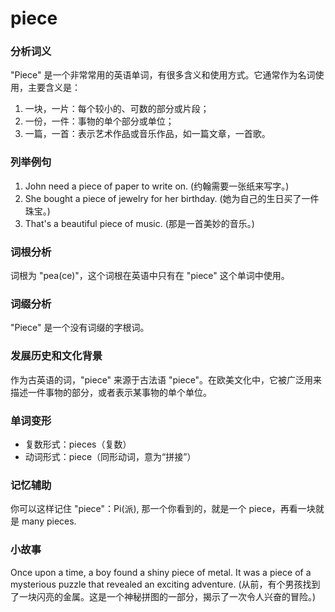 # piece

### 分析词义

  

"Piece" 是一个非常常用的英语单词，有很多含义和使用方式。它通常作为名词使用，主要含义是：

  

1.  一块，一片：每个较小的、可数的部分或片段；
2.  一份，一件：事物的单个部分或单位；
3.  一篇，一首：表示艺术作品或音乐作品，如一篇文章，一首歌。

  

### 列举例句

  

1.  John need a piece of paper to write on. (约翰需要一张纸来写字。)
2.  She bought a piece of jewelry for her birthday. (她为自己的生日买了一件珠宝。)
3.  That's a beautiful piece of music. (那是一首美妙的音乐。)

  

### 词根分析

  

词根为 "pea(ce)"，这个词根在英语中只有在 "piece" 这个单词中使用。

  

### 词缀分析

  

"Piece" 是一个没有词缀的字根词。

  

### 发展历史和文化背景

  

作为古英语的词，"piece" 来源于古法语 "piece"。在欧美文化中，它被广泛用来描述一件事物的部分，或者表示某事物的单个单位。

  

### 单词变形

  

*   复数形式：pieces（复数）
*   动词形式：piece（同形动词，意为“拼接”）

  

### 记忆辅助

  

你可以这样记住 "piece"：Pi(派), 那一个你看到的，就是一个 piece，再看一块就是 many pieces.

  

### 小故事

  

Once upon a time, a boy found a shiny piece of metal. It was a piece of a mysterious puzzle that revealed an exciting adventure. (从前，有个男孩找到了一块闪亮的金属。这是一个神秘拼图的一部分，揭示了一次令人兴奋的冒险。)
